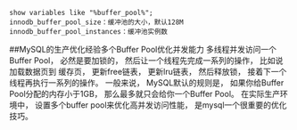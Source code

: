     show variables like "%buffer_pool%";
    innodb_buffer_pool_size：缓冲池的大小，默认128M
    innodb_buffer_pool_instances：缓冲池实例数


##MySQL的生产优化经验多个Buffer Pool优化并发能力
    多线程并发访问一个Buffer Pool， 必然是要加锁的， 然后让一个线程先完成一系列的操作， 比如说加载数据页到 缓存页， 更新free链表， 更新lru链表， 然后释放锁， 接着下一个线程再执行一系列的操作。
    一般来说， MySQL默认的规则是， 如果你给Buffer Pool分配的内存小于1GB， 那么最多就只会给你一个Buffer Pool。
    在实际生产环境中， 设置多个buffer pool来优化高并发访问性能， 是mysql一个很重要的优化技巧。